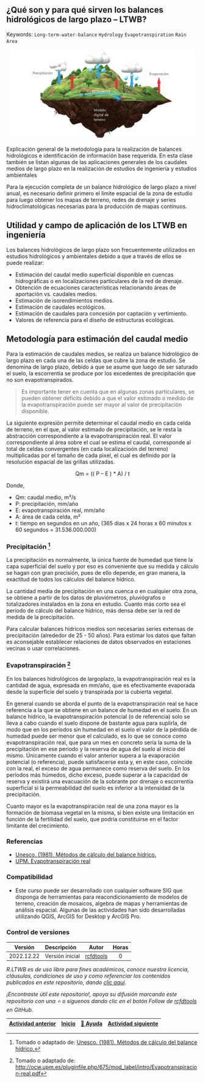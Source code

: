 ## ¿Qué son y para qué sirven los balances hidrológicos de largo plazo – LTWB?
Keywords: `Long-term-water-balance` `Hydrology` `Evapotranspiration` `Rain` `Area`

![R.LTWB](Graph/WhatIsLTWB.png)

Explicación general de la metodología para la realización de balances hidrológicos e identificación de información base requerida. En esta clase también se listan algunas de las aplicaciones generales de los caudales medios de largo plazo en la realización de estudios de ingeniería y estudios ambientales

Para la ejecución completa de un balance hidrológico de largo plazo a nivel anual, es necesario definir primero el límite espacial de la zona de estudio para luego obtener los mapas de terreno, redes de drenaje y series hidroclimatológicas necesarias para la producción de mapas continuos. 


## Utilidad y campo de aplicación de los LTWB en ingeniería

Los balances hidrológicos de largo plazo son frecuentemente utilizados en estudios hidrológicos y ambientales debido a que a través de ellos se puede realizar: 

* Estimación del caudal medio superficial disponible en cuencas hidrográficas o en localizaciones particulares de la red de drenaje.
* Obtención de ecuaciones características relacionando áreas de aportación vs. caudales medios.
* Estimación de isorendimientos medios.
* Estimación de caudales ecológicos.
* Estimación de caudales para concesión por captación y vertimiento.
* Valores de referencia para el diseño de estructuras ecológicas.


## Metodología para estimación del caudal medio

Para la estimación de caudales medios, se realiza un balance hidrológico de largo plazo en cada una de las celdas que cubre la zona de estudio. Se denomina de largo plazo, debido a que se asume que luego de ser saturado el suelo, la escorrentía se produce por los excedentes de precipitación que no son evapotranspirados.

> Es importante tener en cuenta que en algunas zonas particulares, se pueden obtener déficits debido a que el valor estimado o medido de la evapotranspiración puede ser mayor al valor de precipitación disponible.

La siguiente expresión permite determinar el caudal medio en cada celda de terreno, en el que, al valor estimado de precipitación, se le resta la abstracción correspondiente a la evapotranspiración real. El valor correspondiente al área sobre el cual se estima el caudal, corresponde al total de celdas convergentes (en cada localizacioón del terreno) multiplicadas por el tamaño de cada pixel, el cual es definido por la resolución espacial de las grillas utilizadas.

<div align="center">

Qm = (( P – E ) * A) / t

</div>

Donde,

* Qm: caudal medio, m³/s
* P: precipitación, mm/año
* E: evapotranspiración real, mm/año
* A: área de cada celda, m²
* t: tiempo en segundos en un año, (365 dias x 24 horas x 60 minutos x 60 segundos = 31.536.000.000)


### Precipitación [^1]

La precipitación es normalmente, la única fuente de humedad que tiene la capa superficial del suelo y por eso es conveniente que su medida y cálculo se hagan con gran precisión, pues de ello depende, en gran manera, la exactitud de todos los cálculos del balance hídrico.

La cantidad media de precipitación en una cuenca o en cualquier otra zona, se obtiene a partir de los datos de pluviómetros, pluviógrafos o totalizadores instalados en la zona en estudio. Cuanto más corto sea el período de cálculo del balance hídrico, más densa debe ser la red de medida de la precipitación.

Para calcular balances hídricos medios son necesarias series extensas de precipitación (alrededor de 25 - 50 años). Para estimar los datos que faltan es aconsejable establecer relaciones de datos observados en estaciones vecinas o usar correlaciones.


### Evapotranspiración [^2]

En los balances hidrológicos de largoplazo, la evapotranspiración real es la cantidad de agua, expresada en mm/año, que es efectivamente evaporada desde la superficie del suelo y transpirada por la cubierta vegetal. 

En general cuando se aborda el punto de la evapotranspiración real se hace referencia a la que se obtiene en un balance de humedad en el suelo. En un balance hídrico, la evapotranspiración potencial (o de referencia) solo se lleva a cabo cuando el suelo dispone de bastante agua para suplirla, de modo que en los períodos sin humedad en el suelo el valor de la pérdida de humedad puede ser menor que el calculado, es lo que se conoce como evapotranspiración real, que para un mes en concreto sería la suma de la precipitación en ese periodo y la reserva de agua del suelo al inicio del mismo. Únicamente cuando el valor anterior supera a la evaporación potencial (o referencia), puede satisfacerse esta y, en este caso, coincide con la real, el exceso de agua permanece como reserva del suelo. En los períodos más húmedos, dicho exceso, puede superar a la capacidad de reserva y existirá una evacuación de la sobrante por drenaje o escorrentía superficial si la permeabilidad del suelo es inferior a la intensidad de la precipitación.

Cuanto mayor es la evapotranspiración real de una zona mayor es la formación de biomasa vegetal en la misma, si bien existe una limitación en función de la fertilidad del suelo, que podría constituirse en el factor limitante del crecimiento. 


### Referencias

* [Unesco. (1981). Métodos de cálculo del balance hídrico.](https://unesdoc.unesco.org/ark:/48223/pf0000137771)
* [UPM. Evapotranspiración real](http://ocw.upm.es/pluginfile.php/675/mod_label/intro/Evapotranspiracion-real.pdf)


### Compatibilidad

* Este curso puede ser desarrollado con cualquier software SIG que disponga de herramientas para reacondicionamiento de modelos de terreno, creación de mosaicos, algebra de mapas y herramientas de análisis espacial. Algunas de las actividades han sido desarrolladas utilizando QGIS, ArcGIS for Desktop y ArcGIS Pro.
 


### Control de versiones

| Versión    | Descripción     | Autor                                      | Horas |
|------------|:----------------|--------------------------------------------|:-----:|
| 2022.12.22 | Versión inicial | [rcfdtools](https://github.com/rcfdtools)  |   0   |


_R.LTWB es de uso libre para fines académicos, conoce nuestra licencia, cláusulas, condiciones de uso y como referenciar los contenidos publicados en este repositorio, dando [clic aquí](https://github.com/rcfdtools/R.LTWB/wiki/License)._

_¡Encontraste útil este repositorio!, apoya su difusión marcando este repositorio con una ⭐ o síguenos dando clic en el botón Follow de [rcfdtools](https://github.com/rcfdtools) en GitHub._

| [Actividad anterior](../xxxx) | [Inicio](../../) | [:beginner: Ayuda](https://github.com/rcfdtools/R.LTWB/discussions/99999) | [Actividad siguiente]()  |
|-------------------------------|------------------|---------------------------------------------------------------------------|--------------------------|

[^1]: Tomado o adaptado de: [Unesco. (1981). Métodos de cálculo del balance hídrico.](https://unesdoc.unesco.org/ark:/48223/pf0000137771)
[^2]: Tomado o adaptado de: http://ocw.upm.es/pluginfile.php/675/mod_label/intro/Evapotranspiracion-real.pdf